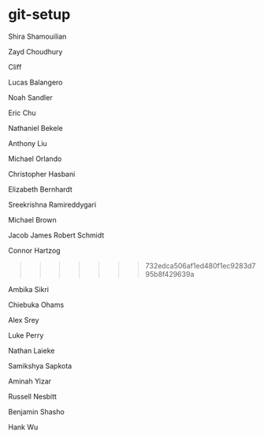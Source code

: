 # git-setup
Shira Shamouilian

Zayd Choudhury

Cliff

Lucas Balangero

Noah Sandler

Eric Chu

Nathaniel Bekele

Anthony Liu

Michael Orlando

Christopher Hasbani

Elizabeth Bernhardt

Sreekrishna Ramireddygari

Michael Brown

Jacob James
Robert Schmidt

Connor Hartzog
>>>>>>> 732edca506af1ed480f1ec9283d795b8f429639a

Ambika Sikri

Chiebuka Ohams

Alex Srey

Luke Perry

Nathan Laieke


Samikshya Sapkota

Aminah Yizar


Russell Nesbitt


Benjamin Shasho

Hank Wu
